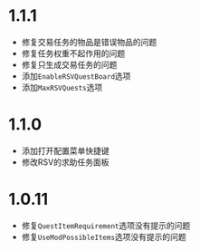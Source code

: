 # 1.1.1

- 修复交易任务的物品是错误物品的问题
- 修复任务权重不起作用的问题
- 修复只生成交易任务的问题
- 添加`EnableRSVQuestBoard`选项
- 添加`MaxRSVQuests`选项

# 1.1.0

- 添加打开配置菜单快捷键
- 修改RSV的求助任务面板

# 1.0.11

- 修复`QuestItemRequirement`选项没有提示的问题
- 修复`UseModPossibleItems`选项没有提示的问题